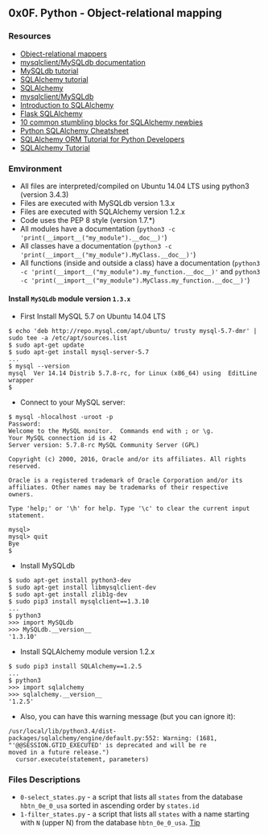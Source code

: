 ## 0x0F. Python - Object-relational mapping

### Resources
* [Object-relational mappers](https://www.fullstackpython.com/object-relational-mappers-orms.html)
* [mysqlclient/MySQLdb documentation](https://mysqlclient.readthedocs.io/)
* [MySQLdb tutorial](https://www.tutorialspoint.com/python/python_database_access.htm)
* [SQLAlchemy tutorial](https://docs.sqlalchemy.org/en/13/orm/tutorial.html)
* [SQLAlchemy](https://docs.sqlalchemy.org/en/13/)
* [mysqlclient/MySQLdb](https://github.com/PyMySQL/mysqlclient)
* [Introduction to SQLAlchemy](https://www.youtube.com/watch?v=woKYyhLCcnU)
* [Flask SQLAlchemy](https://www.youtube.com/playlist?list=PLXmMXHVSvS-BlLA5beNJojJLlpE0PJgCW)
* [10 common stumbling blocks for SQLAlchemy newbies](http://alextechrants.blogspot.com/2013/11/10-common-stumbling-blocks-for.html)
* [Python SQLAlchemy Cheatsheet](https://www.pythonsheets.com/notes/python-sqlalchemy.html)
* [SQLAlchemy ORM Tutorial for Python Developers](https://auth0.com/blog/sqlalchemy-orm-tutorial-for-python-developers/)
* [SQLAlchemy Tutorial](https://overiq.com/sqlalchemy-101/)

### Emvironment
* All files are interpreted/compiled on Ubuntu 14.04 LTS using python3 (version 3.4.3)
* Files are executed with MySQLdb version 1.3.x
* Files are executed with SQLAlchemy version 1.2.x
* Code uses the PEP 8 style (version 1.7.*)
* All modules have a documentation (`python3 -c 'print(__import__("my_module").__doc__)'`)
* All classes have a documentation (`python3 -c 'print(__import__("my_module").MyClass.__doc__)'`)
* All functions (inside and outside a class) have a documentation (`python3 -c 'print(__import__("my_module").my_function.__doc__)'` and `python3 -c 'print(__import__("my_module").MyClass.my_function.__doc__)'`)

#### Install `MySQLdb` module version `1.3.x`
* First Install MySQL 5.7 on Ubuntu 14.04 LTS
```
$ echo 'deb http://repo.mysql.com/apt/ubuntu/ trusty mysql-5.7-dmr' | sudo tee -a /etc/apt/sources.list
$ sudo apt-get update
$ sudo apt-get install mysql-server-5.7
...
$ mysql --version
mysql  Ver 14.14 Distrib 5.7.8-rc, for Linux (x86_64) using  EditLine wrapper
$
```

* Connect to your MySQL server:
```
$ mysql -hlocalhost -uroot -p
Password: 
Welcome to the MySQL monitor.  Commands end with ; or \g.
Your MySQL connection id is 42
Server version: 5.7.8-rc MySQL Community Server (GPL)

Copyright (c) 2000, 2016, Oracle and/or its affiliates. All rights reserved.

Oracle is a registered trademark of Oracle Corporation and/or its
affiliates. Other names may be trademarks of their respective
owners.

Type 'help;' or '\h' for help. Type '\c' to clear the current input statement.

mysql> 
mysql> quit
Bye
$
```
* Install MySQLdb
```
$ sudo apt-get install python3-dev
$ sudo apt-get install libmysqlclient-dev
$ sudo apt-get install zlib1g-dev
$ sudo pip3 install mysqlclient==1.3.10
...
$ python3
>>> import MySQLdb
>>> MySQLdb.__version__ 
'1.3.10'
```

* Install SQLAlchemy module version 1.2.x
```
$ sudo pip3 install SQLAlchemy==1.2.5
...
$ python3
>>> import sqlalchemy
>>> sqlalchemy.__version__ 
'1.2.5'
```
* Also, you can have this warning message (but you can ignore it):
```
/usr/local/lib/python3.4/dist-packages/sqlalchemy/engine/default.py:552: Warning: (1681, "'@@SESSION.GTID_EXECUTED' is deprecated and will be re
moved in a future release.")                                                                                                                    
  cursor.execute(statement, parameters)  
```

### Files Descriptions
* `0-select_states.py` - a script that lists all `states` from the database `hbtn_0e_0_usa` sorted in ascending order by `states.id`
* `1-filter_states.py` - a script that lists all `states` with a name starting with `N` (upper N) from the database `hbtn_0e_0_usa`. [Tip](https://opentextbc.ca/dbdesign01/chapter/chapter-sql-dml/)